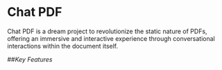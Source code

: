 # Chat PDF
Chat PDF is a dream project to revolutionize the static nature of PDFs, offering an immersive and interactive experience through conversational interactions within the document itself.

##*Key Features*
